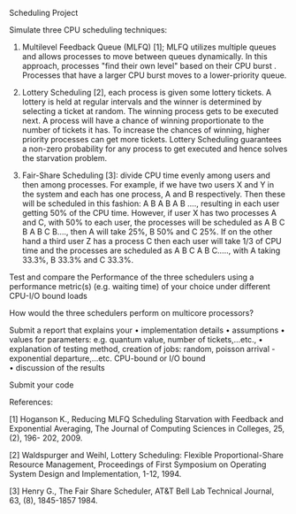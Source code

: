 Scheduling Project

Simulate three CPU scheduling techniques: 

1.	Multilevel Feedback Queue (MLFQ) [1]; MLFQ utilizes multiple queues and allows processes to move between queues dynamically. In this approach, processes "find their own level" based on their CPU burst . Processes that have a larger CPU burst moves to a lower-priority queue. 

2.	Lottery Scheduling [2], each process is given some lottery tickets. A lottery is held at regular intervals and the winner is determined by selecting a ticket at random. The winning process gets to be executed next. A process will have a chance of winning proportionate to the number of tickets it has. To increase the chances of winning, higher priority processes can get more tickets. Lottery Scheduling guarantees a non-zero probability for any process to get executed and hence solves the starvation problem. 

3.	Fair-Share Scheduling [3]: divide CPU time evenly among users and then among processes. For example, if we have two users X and Y in the system and each has one process, A and B respectively. Then these will be scheduled in this fashion: A B A B A B …., resulting in each user getting 50% of the CPU time. However, if user X has two processes A and C, with 50% to each user, the processes will be scheduled as A B C B A B C B…., then A will take 25%, B 50% and C 25%. If on the other hand a third user Z has a process C then each user will take 1/3 of CPU time and the processes are scheduled as A B C A B C….., with A taking 33.3%, B 33.3% and C 33.3%.

Test and compare the Performance of the three schedulers using a performance metric(s) (e.g. waiting time) of your choice under different CPU-I/O bound loads

How would the three schedulers perform on multicore processors?


Submit a report that explains your 
•	implementation details 
•	assumptions
•	values for parameters: e.g. quantum value, number of tickets,...etc., 
•	explanation of testing method, creation of jobs: random, poisson arrival -exponential departure,...etc. CPU-bound or I/O bound  
•	discussion of the results 

Submit your code

References:

[1]  Hoganson K., Reducing MLFQ Scheduling Starvation with Feedback and Exponential Averaging, The Journal of Computing Sciences in Colleges, 25, (2), 196- 202, 2009.

[2]  Waldspurger and Weihl, Lottery Scheduling: Flexible Proportional-Share Resource Management, Proceedings of First Symposium on Operating System Design and Implementation, 1-12, 1994.

[3] Henry G., The Fair Share Scheduler, AT&T Bell Lab Technical Journal, 63, (8), 1845-1857 1984.
